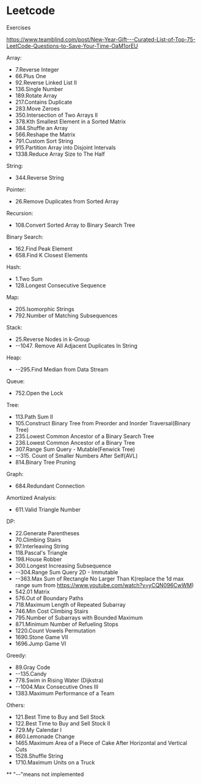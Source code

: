 # Leetcode
 Exercises

https://www.teamblind.com/post/New-Year-Gift---Curated-List-of-Top-75-LeetCode-Questions-to-Save-Your-Time-OaM1orEU

Array:
* 7.Reverse Integer
* 66.Plus One
* 92.Reverse Linked List II
* 136.Single Number
* 189.Rotate Array
* 217.Contains Duplicate
* 283.Move Zeroes
* 350.Intersection of Two Arrays II
* 378.Kth Smallest Element in a Sorted Matrix
* 384.Shuffle an Array
* 566.Reshape the Matrix
* 791.Custom Sort String
* 915.Partition Array into Disjoint Intervals
* 1338.Reduce Array Size to The Half

String:
* 344.Reverse String

Pointer:
* 26.Remove Duplicates from Sorted Array

Recursion:
* 108.Convert Sorted Array to Binary Search Tree

Binary Search:
* 162.Find Peak Element
* 658.Find K Closest Elements

Hash:
* 1.Two Sum
* 128.Longest Consecutive Sequence

Map:
* 205.Isomorphic Strings
* 792.Number of Matching Subsequences

Stack:
* 25.Reverse Nodes in k-Group
* --1047. Remove All Adjacent Duplicates In String

Heap:
* --295.Find Median from Data Stream

Queue:
* 752.Open the Lock

Tree:
* 113.Path Sum II
* 105.Construct Binary Tree from Preorder and Inorder Traversal(Binary Tree)
* 235.Lowest Common Ancestor of a Binary Search Tree
* 236.Lowest Common Ancestor of a Binary Tree
* 307.Range Sum Query - Mutable(Fenwick Tree)
* --315. Count of Smaller Numbers After Self(AVL)
* 814.Binary Tree Pruning

Graph:
* 684.Redundant Connection

Amortized Analysis:
* 611.Valid Triangle Number

DP:
* 22.Generate Parentheses
* 70.Climbing Stairs
* 97.Interleaving String
* 118.Pascal's Triangle
* 198.House Robber
* 300.Longest Increasing Subsequence
* --304.Range Sum Query 2D - Immutable
* --363.Max Sum of Rectangle No Larger Than K(replace the 1d max range sum from https://www.youtube.com/watch?v=yCQN096CwWM)
* 542.01 Matrix
* 576.Out of Boundary Paths
* 718.Maximum Length of Repeated Subarray
* 746.Min Cost Climbing Stairs
* 795.Number of Subarrays with Bounded Maximum
* 871.Minimum Number of Refueling Stops
* 1220.Count Vowels Permutation
* 1690.Stone Game VII
* 1696.Jump Game VI

Greedy:
* 89.Gray Code
* --135.Candy
* 778.Swim in Rising Water (Dijkstra)
* --1004.Max Consecutive Ones III
* 1383.Maximum Performance of a Team


Others:
* 121.Best Time to Buy and Sell Stock
* 122.Best Time to Buy and Sell Stock II
* 729.My Calendar I
* 860.Lemonade Change
* 1465.Maximum Area of a Piece of Cake After Horizontal and Vertical Cuts
* 1528.Shuffle String
* 1710.Maximum Units on a Truck

** "--"means not implemented